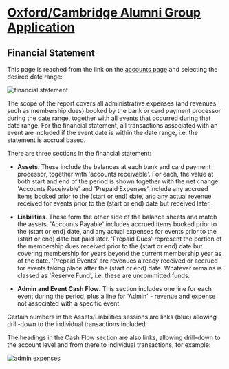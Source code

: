 # [Oxford/Cambridge Alumni Group Application](index.md)

## Financial Statement

This page is reached from the link on the [accounts page](accounts.md) and selecting the desired date range:

![financial statement](images/financial_statement.png)

The scope of the report covers all administrative expenses (and revenues such as membership dues) booked by the bank or card payment processor during the date range, together with all events that occurred during that date range. For the financial statement, all transactions associated with an event are included if the event date is within the date range, i.e. the statement is accrual based.

There are three sections in the financial statement:

- **Assets**. These include the balances at each bank and card payment processor, together with 'accounts receivable'. For each, the value at both start and end of the period is shown together with the net change. 'Accounts Receivable' and 'Prepaid Expenses' include any accrued items booked prior to the (start or end) date, and any actual revenue received for events prior to the (start or end) date but received later.

- **Liabilities**. These form the other side of the balance sheets and match the assets. 'Accounts Payable' includes accrued items booked prior to the (start or end) date, and any actual expenses for events prior to the (start or end) date but paid later. 'Prepaid Dues' represent the portion of the membership dues received prior to the (start or end) date but covering membership for years beyond the current membership year as of the date. 'Prepaid Events' are revenues already received or accrued for events taking place after the (start or end) date. Whatever remains  is classed as 'Reserve Fund', i.e. these are uncommitted funds.

- **Admin and Event Cash Flow**. This section includes one line for each event during the period, plus a line for 'Admin' - revenue and expense not associated with a specific event.

Certain numbers in the Assets/Liabilities sessions are links (blue) allowing drill-down to the individual transactions included.

The headings in the Cash Flow section are also links, allowing drill-down to the account level and from there to individual transactions, for example:

![admin expenses](images/account_breakdown.png)
